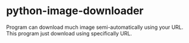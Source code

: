 # python-image-downloader
Program can download much image semi-automatically using your URL. This program just download using specifically URL.
